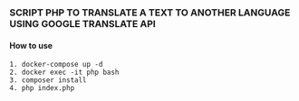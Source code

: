 ### SCRIPT PHP TO TRANSLATE A TEXT TO ANOTHER LANGUAGE USING GOOGLE TRANSLATE API

#### How to use

```
1. docker-compose up -d
2. docker exec -it php bash
3. composer install
4. php index.php
```